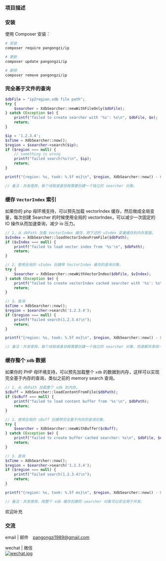 ### 项目描述


### 安装

使用 Composer 安装：

```bash
# 安装
composer require pangongzi/ip

# 更新
composer update pangongzi/ip

# 删除
composer remove pangongzi/ip

```

### 完全基于文件的查询

```php
$dbFile = "ip2region.xdb file path";
try {
    $searcher = XdbSearcher::newWithFileOnly($dbFile);
} catch (Exception $e) {
    printf("failed to create searcher with '%s': %s\n", $dbFile, $e);
    return;
}

$ip = '1.2.3.4';
$sTime = XdbSearcher::now();
$region = $searcher->search($ip);
if ($region === null) {
    // something is wrong
    printf("failed search(%s)\n", $ip);
    return;
}

printf("{region: %s, took: %.5f ms}\n", $region, XdbSearcher::now() - $sTime);

// 备注：并发使用，每个线程或者协程需要创建一个独立的 searcher 对象。
```

### 缓存 `VectorIndex` 索引

如果你的 php 母环境支持，可以预先加载 vectorIndex 缓存，然后做成全局变量，每次创建 Searcher 的时候使用全局的 vectorIndex，可以减少一次固定的 IO 操作从而加速查询，减少 io 压力。

```php
// 1、从 dbPath 加载 VectorIndex 缓存，把下述的 vIndex 变量缓存到内存里面。
$vIndex = XdbSearcher::loadVectorIndexFromFile($dbPath);
if ($vIndex === null) {
    printf("failed to load vector index from '%s'\n", $dbPath);
    return;
}

// 2、使用全局的 vIndex 创建带 VectorIndex 缓存的查询对象。
try {
    $searcher = XdbSearcher::newWithVectorIndex($dbFile, $vIndex);
} catch (Exception $e) {
    printf("failed to create vectorIndex cached searcher with '%s': %s\n", $dbFile, $e);
    return;
}

// 3、查询
$sTime = XdbSearcher::now();
$region = $searcher->search('1.2.3.4');
if ($region === null) {
    printf("failed search(1.2.3.4)\n");
    return;
}

printf("{region: %s, took: %.5f ms}\n", $region, XdbSearcher::now() - $sTime);

// 备注：并发使用，每个线程或者协程需要创建一个独立的 searcher 对象，但是都共享统一的只读 vectorIndex。
```

### 缓存整个 `xdb` 数据

如果你的 PHP 母环境支持，可以预先加载整个 `xdb` 的数据到内存，这样可以实现完全基于内存的查询，类似之前的 memory search 查询。

```php
// 1、从 dbPath 加载整个 xdb 到内存。
$cBuff = XdbSearcher::loadContentFromFile($dbPath);
if ($cBuff === null) {
    printf("failed to load content buffer from '%s'\n", $dbPath);
    return;
}

// 2、使用全局的 cBuff 创建带完全基于内存的查询对象。
try {
    $searcher = XdbSearcher::newWithBuffer($cBuff);
} catch (Exception $e) {
    printf("failed to create buffer cached searcher: %s\n", $dbFile, $e);
    return;
}

// 3、查询
$sTime = XdbSearcher::now();
$region = $searcher->search('1.2.3.4');
if ($region === null) {
    printf("failed search(1.2.3.4)\n");
    return;
}

printf("{region: %s, took: %.5f ms}\n", $region, XdbSearcher::now() - $sTime);

// 备注：并发使用，用整个 xdb 缓存创建的 searcher 对象可以安全用于并发。
```




欢迎补充





### 交流
email | 邮件　pangongzi1989@gmail.com  

wechat | 微信  
[![wechat.jpg](https://i.postimg.cc/hvvW2WWw/wechat.jpg)](https://postimg.cc/S2BvKPK7)